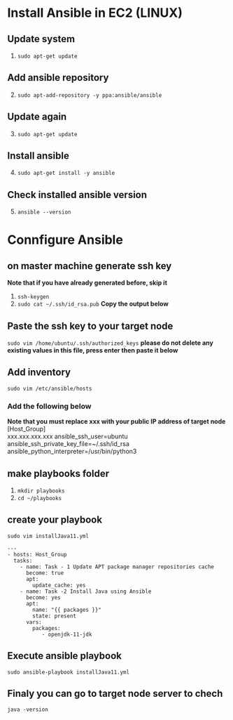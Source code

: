 # Install Ansible in EC2 (LINUX)

## Update system

1. `sudo apt-get update`

## Add ansible repository

2. `sudo apt-add-repository -y ppa:ansible/ansible`

## Update again

3. `sudo apt-get update`

## Install ansible

4. `sudo apt-get install -y ansible`

## Check installed ansible version

5. `ansible --version`

# Connfigure Ansible

## on master machine generate ssh key

**Note that if you have already generated before, skip it**

1. `ssh-keygen`
2. `sudo cat ~/.ssh/id_rsa.pub`
   **Copy the output below**

## Paste the ssh key to your target node

`sudo vim /home/ubuntu/.ssh/authorized_keys`
**please do not delete any existing values in this file, press enter then paste it below**

## Add inventory

`sudo vim /etc/ansible/hosts`

### Add the following below

**Note that you must replace xxx with your public IP address of target node**
[Host_Group]  
xxx.xxx.xxx.xxx ansible_ssh_user=ubuntu ansible_ssh_private_key_file=~/.ssh/id_rsa ansible_python_interpreter=/usr/bin/python3

## make playbooks folder

1. `mkdir playbooks`
2. `cd ~/playbooks`

## create your playbook

`sudo vim installJava11.yml`

```
---
- hosts: Host_Group
  tasks:
    - name: Task - 1 Update APT package manager repositories cache
      become: true
      apt:
        update_cache: yes
    - name: Task -2 Install Java using Ansible
      become: yes
      apt:
        name: "{{ packages }}"
        state: present
      vars:
        packages:
           - openjdk-11-jdk
```

## Execute ansible playbook

`sudo ansible-playbook installJava11.yml`

## Finaly you can go to target node server to chech

`java -version`
